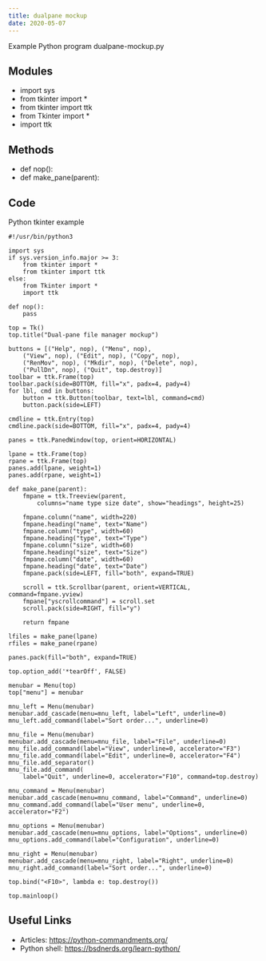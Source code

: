 ```yaml
---
title: dualpane mockup
date: 2020-05-07
---
```

Example Python program dualpane-mockup.py

## Modules

* import sys
* 	from tkinter import *
* 	from tkinter import ttk
* 	from Tkinter import *
* 	import ttk

## Methods

* def nop():
* def make_pane(parent):

## Code

Python tkinter example

    #!/usr/bin/python3
    
    import sys
    if sys.version_info.major >= 3:
    	from tkinter import *
    	from tkinter import ttk
    else:
    	from Tkinter import *
    	import ttk
    
    def nop():
    	pass
    
    top = Tk()
    top.title("Dual-pane file manager mockup")
    
    buttons = [("Help", nop), ("Menu", nop),
    	("View", nop), ("Edit", nop), ("Copy", nop),
    	("RenMov", nop), ("Mkdir", nop), ("Delete", nop),
    	("PullDn", nop), ("Quit", top.destroy)]
    toolbar = ttk.Frame(top)
    toolbar.pack(side=BOTTOM, fill="x", padx=4, pady=4)
    for lbl, cmd in buttons:
    	button = ttk.Button(toolbar, text=lbl, command=cmd)
    	button.pack(side=LEFT)
    
    cmdline = ttk.Entry(top)
    cmdline.pack(side=BOTTOM, fill="x", padx=4, pady=4)
    
    panes = ttk.PanedWindow(top, orient=HORIZONTAL)
    
    lpane = ttk.Frame(top)
    rpane = ttk.Frame(top)
    panes.add(lpane, weight=1)
    panes.add(rpane, weight=1)
    
    def make_pane(parent):
    	fmpane = ttk.Treeview(parent,
    		columns="name type size date", show="headings", height=25)
    
    	fmpane.column("name", width=220)
    	fmpane.heading("name", text="Name")
    	fmpane.column("type", width=60)
    	fmpane.heading("type", text="Type")
    	fmpane.column("size", width=60)
    	fmpane.heading("size", text="Size")
    	fmpane.column("date", width=60)
    	fmpane.heading("date", text="Date")
    	fmpane.pack(side=LEFT, fill="both", expand=TRUE)
    
    	scroll = ttk.Scrollbar(parent, orient=VERTICAL, command=fmpane.yview)
    	fmpane["yscrollcommand"] = scroll.set
    	scroll.pack(side=RIGHT, fill="y")
    
    	return fmpane
    
    lfiles = make_pane(lpane)
    rfiles = make_pane(rpane)
    
    panes.pack(fill="both", expand=TRUE)
    
    top.option_add('*tearOff', FALSE)
    
    menubar = Menu(top)
    top["menu"] = menubar
    
    mnu_left = Menu(menubar)
    menubar.add_cascade(menu=mnu_left, label="Left", underline=0)
    mnu_left.add_command(label="Sort order...", underline=0)
    
    mnu_file = Menu(menubar)
    menubar.add_cascade(menu=mnu_file, label="File", underline=0)
    mnu_file.add_command(label="View", underline=0, accelerator="F3")
    mnu_file.add_command(label="Edit", underline=0, accelerator="F4")
    mnu_file.add_separator()
    mnu_file.add_command(
    	label="Quit", underline=0, accelerator="F10", command=top.destroy)
    
    mnu_command = Menu(menubar)
    menubar.add_cascade(menu=mnu_command, label="Command", underline=0)
    mnu_command.add_command(label="User menu", underline=0, accelerator="F2")
    
    mnu_options = Menu(menubar)
    menubar.add_cascade(menu=mnu_options, label="Options", underline=0)
    mnu_options.add_command(label="Configuration", underline=0)
    
    mnu_right = Menu(menubar)
    menubar.add_cascade(menu=mnu_right, label="Right", underline=0)
    mnu_right.add_command(label="Sort order...", underline=0)
    
    top.bind("<F10>", lambda e: top.destroy())
    
    top.mainloop()
    

## Useful Links

- Articles: https://python-commandments.org/
- Python shell: https://bsdnerds.org/learn-python/
